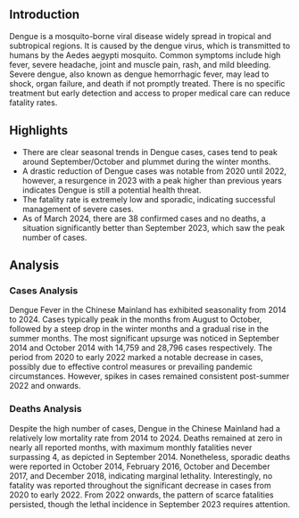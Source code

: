 ## Introduction

Dengue is a mosquito-borne viral disease widely spread in tropical and subtropical regions. It is caused by the dengue virus, which is transmitted to humans by the Aedes aegypti mosquito. Common symptoms include high fever, severe headache, joint and muscle pain, rash, and mild bleeding. Severe dengue, also known as dengue hemorrhagic fever, may lead to shock, organ failure, and death if not promptly treated. There is no specific treatment but early detection and access to proper medical care can reduce fatality rates.

## Highlights

- There are clear seasonal trends in Dengue cases, cases tend to peak around September/October and plummet during the winter months. <br/>
- A drastic reduction of Dengue cases was notable from 2020 until 2022, however, a resurgence in 2023 with a peak higher than previous years indicates Dengue is still a potential health threat. <br/>
- The fatality rate is extremely low and sporadic, indicating successful management of severe cases. <br/>
- As of March 2024, there are 38 confirmed cases and no deaths, a situation significantly better than September 2023, which saw the peak number of cases.

## Analysis

### Cases Analysis
Dengue Fever in the Chinese Mainland has exhibited seasonality from 2014 to 2024. Cases typically peak in the months from August to October, followed by a steep drop in the winter months and a gradual rise in the summer months. The most significant upsurge was noticed in September 2014 and October 2014 with 14,759 and 28,796 cases respectively. The period from 2020 to early 2022 marked a notable decrease in cases, possibly due to effective control measures or prevailing pandemic circumstances. However, spikes in cases remained consistent post-summer 2022 and onwards. 

### Deaths Analysis
Despite the high number of cases, Dengue in the Chinese Mainland had a relatively low mortality rate from 2014 to 2024. Deaths remained at zero in nearly all reported months, with maximum monthly fatalities never surpassing 4, as depicted in September 2014. Nonetheless, sporadic deaths were reported in October 2014, February 2016, October and December 2017, and December 2018, indicating marginal lethality. Interestingly, no fatality was reported throughout the significant decrease in cases from 2020 to early 2022. From 2022 onwards, the pattern of scarce fatalities persisted, though the lethal incidence in September 2023 requires attention.
